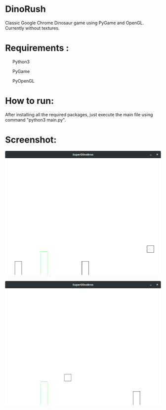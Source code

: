 # DinoRush
Classic Google Chrome Dinosaur game using PyGame and OpenGL. Currently without textures.


# Requirements :
<ul>Python3</ul>
<ul>PyGame</ul>
<ul>PyOpenGL</ul>

# How to run:
After installing all the required packages, just execute the main file using command "python3 main.py".

# Screenshot:
<img src = "screenshot.png">
<br>
<br>
<img src = "screenshot2.png">
